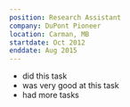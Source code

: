 ```yaml
---
position: Research Assistant
company: DuPont Pioneer
location: Carman, MB
startdate: Oct 2012
enddate: Aug 2015
---
```


- did this task
- was very good at this task
- had more tasks
